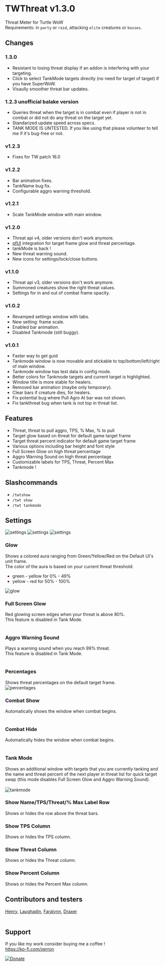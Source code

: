 # TWThreat v1.3.0
Threat Meter for Turtle WoW
<br>
Requirements: in `party` or `raid`, attacking `elite` creatures or `bosses`.
<br>
## Changes

### 1.3.0
- Resistant to losing threat display if an addon is interfering with your targeting.
- Click to select TankMode targets directly (no need for target of target) if you have SuperWoW.
- Visaully smoother threat bar updates.

### 1.2.3 unofficial balake version
- Queries threat when the target is in combat even if player is not in combat or did not do any threat on the target yet.
- Standarized update speed across specs.
- TANK MODE IS UNTESTED. If you like using that please volunteer to tell me if it's bug-free or not.

### v1.2.3
- Fixes for TW patch 16.0

### v1.2.2
- Bar animation fixes.
- TankName bug fix.
- Configurable aggro warning threshold.

### v1.2.1
- Scale TankMode window with main window.

### v1.2.0
- Threat api v4, older versions don't work anymore.
- [pfUI](https://github.com/shagu/pfUI) integration for target frame glow and threat percentage.
- tankMode is back !
- New threat warning sound.
- New icons for settings/lock/close buttons.


### v1.1.0
- Threat api v3, older versions don't work anymore.
- Summoned creatures show the right threat values.
- Settings for in and out of combat frame opacity.


### v1.0.2
- Revamped settings window with tabs.
- New setting: frame scale.
- Enabled bar animation.
- Disabled Tankmode (still buggy).

### v1.0.1
- Faster way to get guid
- Tankmode window is now movable and stickable to top/bottom/left/right of main window.
- Tankmode window has test data in config mode.
- Better colors for Tankmode targets and current target is highlighted.
- Window title is more stable for healers.
- Removed bar animation (maybe only temporary).
- Clear bars if creature dies, for healers.
- Fix potential bug where Pull Agro At bar was not shown.
- Fix tankthreat bug when tank is not top in threat list.

## Features
- Threat, threat to pull aggro, TPS, % Max, % to pull
- Target glow based on threat for default game target frame
- Target threat percent indicator for default game target frame
- Various options including bar height and font style
- Full Screen Glow on high threat percentage
- Aggro Warning Sound on high threat percentage
- Customizable labels for TPS, Threat, Percent Max
- Tankmode !

## Slashcommands
- `/twtshow`
- `/twt show` 
- `/twt tankmode`

## Settings
![settings](https://imgur.com/xBUdh2C.png)
![settings](https://imgur.com/MNdyp7w.png)
![settings](https://imgur.com/IT9wFXp.png)

### Glow
Shows a colored aura ranging from Green/Yellow/Red on the Default UI's unit frame.<br>
The color of the aura is based on your current threat threshold:<br>
- green - yellow for 0% - 49%<Br>
- yellow - red for 50% - 100%<br>

![glow](https://imgur.com/7rZt20N.png)
<br>

### Full Screen Glow
Red glowing screen edges when your threat is above 80%.<Br>
This feature is disabled in Tank Mode.<br>
<br>

### Aggro Warning Sound
Plays a warning sound when you reach 99% threat.<br>
This feature is disabled in Tank Mode.<br>
<br>

### Percentages
Shows threat percentages on the default target frame.<Br>
![percentages](https://imgur.com/jTlY6Gj.png)
<br>

### Combat Show
Automatically shows the window when combat begins.<br>
<br>

### Combat Hide
Automatically hides the window when combat begins.<br>
<br>

### Tank Mode
Shows an additional window with targets that you are currently tanking and the name and threat
percent of the next player in threat list for quick target swap (this mode disables
Full Screen Glow and Aggro Warning Sound).<br><br>
![tankmode](https://imgur.com/3eR28Zp.png)
<br>

### Show Name/TPS/Threat/% Max Label Row
Shows or hides the row above the threat bars.
<br>

### Show TPS Column
Shows or hides the TPS column.
<br>

### Show Threat Column
Shows or hides the Threat column.
<br>

### Show Percent Column
Shows or hides the Percent Max column.
<br>


## Contributors and testers
[Henry](https://armory.turtle-wow.org/#!/character/Henry), [Laughadin](https://armory.turtle-wow.org/#!/character/Laughadin), 
[Faralynn](https://armory.turtle-wow.org/#!/character/Faralynn), [Draxer](https://armory.turtle-wow.org/#!/character/Draxer) <BR><BR>

## Support
If you like my work consider buying me a coffee !<br>
https://ko-fi.com/xerron

[![Donate](https://img.shields.io/badge/Donate-PayPal-green.svg)](https://paypal.me/xerroner)
